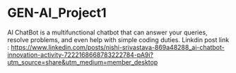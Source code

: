 # GEN-AI_Project1
Al ChatBot is a multifunctional chatbot that can answer your queries, resolve problems, and even help with simple coding duties. 
Linkdin post link : https://www.linkedin.com/posts/nishi-srivastava-869a48288_ai-chatbot-innovation-activity-7222168668783222784-pA9i?utm_source=share&utm_medium=member_desktop
